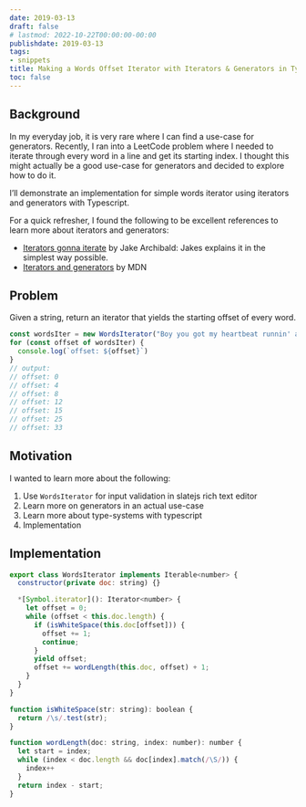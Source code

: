 ```yaml
---
date: 2019-03-13
draft: false
# lastmod: 2022-10-22T00:00:00-00:00
publishdate: 2019-03-13
tags:
- snippets
title: Making a Words Offset Iterator with Iterators & Generators in Typescript
toc: false
---
```


## Background

In my everyday job, it is very rare where I can find a use-case for generators. Recently, I ran into a LeetCode problem where I needed to iterate through every word in a line and get its starting index. I thought this might actually be a good use-case for generators and decided to explore how to do it.

I’ll demonstrate an implementation for simple words iterator using iterators and generators with Typescript.

For a quick refresher, I found the following to be excellent references to learn more about iterators and generators:


- [Iterators gonna iterate](https://jakearchibald.com/2014/iterators-gonna-iterate/) by Jake Archibald: Jakes explains it in the simplest way possible.
- [Iterators and generators](https://developer.mozilla.org/en-US/docs/Web/JavaScript/Guide/Iterators_and_Generators) by MDN

## Problem

Given a string, return an iterator that yields the starting offset of every word.

```javascript
const wordsIter = new WordsIterator("Boy you got my heartbeat runnin' away")
for (const offset of wordsIter) {
  console.log(`offset: ${offset}`)
}
// output:
// offset: 0
// offset: 4
// offset: 8
// offset: 12
// offset: 15
// offset: 25
// offset: 33
```

## Motivation

I wanted to learn more about the following:


1. Use `WordsIterator` for input validation in slatejs rich text editor
2. Learn more on generators in an actual use-case
3. Learn more about type-systems with typescript
4. Implementation

## Implementation

```javascript
export class WordsIterator implements Iterable<number> {
  constructor(private doc: string) {}

  *[Symbol.iterator](): Iterator<number> {
    let offset = 0;
    while (offset < this.doc.length) {
      if (isWhiteSpace(this.doc[offset])) {
        offset += 1;
        continue;
      }
      yield offset;
      offset += wordLength(this.doc, offset) + 1;
    }
  }
}

function isWhiteSpace(str: string): boolean {
  return /\s/.test(str);
}

function wordLength(doc: string, index: number): number {
  let start = index;
  while (index < doc.length && doc[index].match(/\S/)) {
    index++
  }
  return index - start;
}
```
